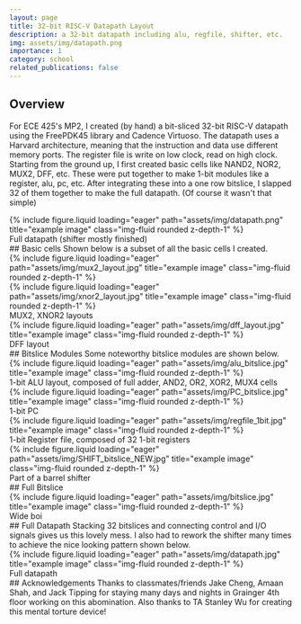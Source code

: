 ```yaml
---
layout: page
title: 32-bit RISC-V Datapath Layout
description: a 32-bit datapath including alu, regfile, shifter, etc.
img: assets/img/datapath.png
importance: 1
category: school
related_publications: false
---
```

## Overview
For ECE 425's MP2, I created (by hand) a bit-sliced 32-bit RISC-V datapath using the FreePDK45 library and Cadence Virtuoso. The datapath uses a Harvard architecture, meaning that the instruction and data use different memory ports. The register file is write on low clock, read on high clock. Starting from the ground up, I first created basic cells like NAND2, NOR2, MUX2, DFF, etc. These were put together to make 1-bit modules like a register, alu, pc, etc. After integrating these into a one row bitslice, I slapped 32 of them together to make the full datapath. (Of course it wasn't that simple)
<div class="row">
    <div class="col-sm mt-3 mt-md-0">
        {% include figure.liquid loading="eager" path="assets/img/datapath.png" title="example image" class="img-fluid rounded z-depth-1" %}
    </div>
</div>
<div class="caption">
    Full datapath (shifter mostly finished)
</div>
## Basic cells
Shown below is a subset of all the basic cells I created.
<div class="row">
    <div class="col-sm mt-3 mt-md-0">
        {% include figure.liquid loading="eager" path="assets/img/mux2_layout.jpg" title="example image" class="img-fluid rounded z-depth-1" %}
    </div>
    <div class="col-sm mt-3 mt-md-0">
        {% include figure.liquid loading="eager" path="assets/img/xnor2_layout.jpg" title="example image" class="img-fluid rounded z-depth-1" %}
    </div>
</div>
<div class="caption">
    MUX2, XNOR2 layouts
</div>
<div class="row">
    <div class="col-sm mt-3 mt-md-0">
        {% include figure.liquid loading="eager" path="assets/img/dff_layout.jpg" title="example image" class="img-fluid rounded z-depth-1" %}
    </div>
</div>
<div class="caption">
    DFF layout
</div>
## Bitslice Modules
Some noteworthy bitslice modules are shown below.
<div class="row">
    <div class="col-sm mt-3 mt-md-0">
        {% include figure.liquid loading="eager" path="assets/img/alu_bitslice.jpg" title="example image" class="img-fluid rounded z-depth-1" %}
    </div>
</div>
<div class="caption">
    1-bit ALU layout, composed of full adder, AND2, OR2, XOR2, MUX4 cells
</div>
<div class="row">
    <div class="col-sm mt-3 mt-md-0">
        {% include figure.liquid loading="eager" path="assets/img/PC_bitslice.jpg" title="example image" class="img-fluid rounded z-depth-1" %}
    </div>
</div>
<div class="caption">
    1-bit PC
</div>
<div class="row">
    <div class="col-sm mt-3 mt-md-0">
        {% include figure.liquid loading="eager" path="assets/img/regfile_1bit.jpg" title="example image" class="img-fluid rounded z-depth-1" %}
    </div>
</div>
<div class="caption">
    1-bit Register file, composed of 32 1-bit registers
</div>
<div class="row">
    <div class="col-sm mt-3 mt-md-0">
        {% include figure.liquid loading="eager" path="assets/img/SHIFT_bitslice_NEW.jpg" title="example image" class="img-fluid rounded z-depth-1" %}
    </div>
</div>
<div class="caption">
    Part of a barrel shifter
</div>
## Full Bitslice
<div class="row">
    <div class="col-sm mt-3 mt-md-0">
        {% include figure.liquid loading="eager" path="assets/img/bitslice.jpg" title="example image" class="img-fluid rounded z-depth-1" %}
    </div>
</div>
<div class="caption">
    Wide boi
</div>
## Full Datapath
Stacking 32 bitslices and connecting control and I/O signals gives us this lovely mess. I also had to rework the shifter many times to achieve the nice looking pattern shown below.
<div class="row">
    <div class="col-sm mt-3 mt-md-0">
        {% include figure.liquid loading="eager" path="assets/img/datapath.jpg" title="example image" class="img-fluid rounded z-depth-1" %}
    </div>
</div>
<div class="caption">
    Full datapath
</div>
## Acknowledgements
Thanks to classmates/friends Jake Cheng, Amaan Shah, and Jack Tipping for staying many days and nights in Grainger 4th floor working on this abomination. Also thanks to TA Stanley Wu for creating this mental torture device!


